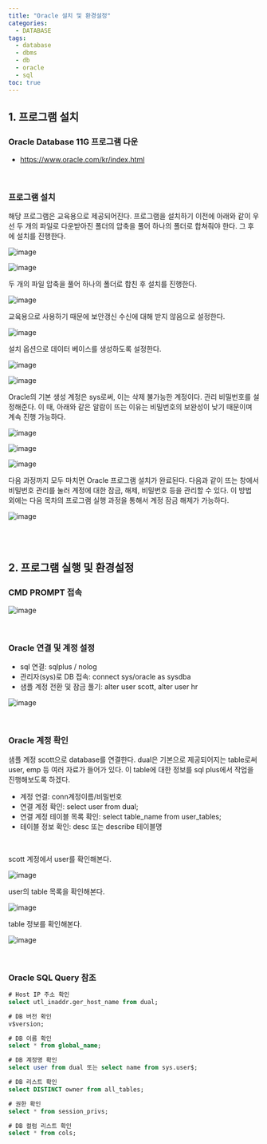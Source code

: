 ```yaml
---
title: "Oracle 설치 및 환경설정"
categories: 
  - DATABASE
tags:
  - database
  - dbms
  - db
  - oracle
  - sql
toc: true
---
```


## 1. 프로그램 설치

### Oracle Database 11G 프로그램 다운

- https://www.oracle.com/kr/index.html

<br>

### 프로그램 설치

해당 프로그램은 교육용으로 제공되어진다. 프로그램을 설치하기 이전에 아래와 같이 우선 두 개의 파일로 다운받아진 폴더의 압축을 풀어 하나의 폴더로 합쳐줘야 한다. 그 후에 설치를 진행한다. 

![image](https://user-images.githubusercontent.com/58674365/94331007-486e7600-0004-11eb-8e4d-2a8437c67595.png)

![image](https://user-images.githubusercontent.com/58674365/94331009-4c01fd00-0004-11eb-9b56-42c679504137.png)



두 개의 파일 압축을 풀어 하나의 폴더로 합친 후 설치를 진행한다. 



![image](https://user-images.githubusercontent.com/58674365/94331011-4e645700-0004-11eb-81db-a1f3bda7d9e9.png)



교육용으로 사용하기 때문에 보안갱신 수신에 대해 받지 않음으로 설정한다. 



![image](https://user-images.githubusercontent.com/58674365/94331015-56bc9200-0004-11eb-9cb8-956de74e8ad6.png)



설치 옵션으로 데이터 베이스를 생성하도록 설정한다. 



![image](https://user-images.githubusercontent.com/58674365/94331018-5c19dc80-0004-11eb-99ca-bb387d3064c3.png)



![image](https://user-images.githubusercontent.com/58674365/94331020-5fad6380-0004-11eb-8152-a0e371609877.png)



Oracle의 기본 생성 계정은 sys로써, 이는 삭제 불가능한 계정이다. 관리 비밀번호를 설정해준다. 
이 때, 아래와 같은 알람이 뜨는 이유는 비밀번호의 보완성이 낮기 때문이며 계속 진행 가능하다. 



![image](https://user-images.githubusercontent.com/58674365/94331022-6340ea80-0004-11eb-8049-f10125d5fa4e.png)



![image](https://user-images.githubusercontent.com/58674365/94331027-663bdb00-0004-11eb-8783-c01d60131f31.png)



![image](https://user-images.githubusercontent.com/58674365/94331038-72279d00-0004-11eb-98f8-3c23a04f204d.png)



다음 과정까지 모두 마치면 Oracle 프로그램 설치가 완료된다. 다음과 같이 뜨는 창에서 비밀번호 관리를 눌러 계정에 대한 잠금, 해제, 비밀번호 등을 관리할 수 있다. 이 방법 외에는 다음 목차의 프로그램 실행 과정을 통해서 계정 잠금 해제가 가능하다. 



![image](https://user-images.githubusercontent.com/58674365/94331042-75228d80-0004-11eb-8bdf-9939a1c208c7.png)

<br><br>

## 2. 프로그램 실행 및 환경설정

### CMD PROMPT 접속

![image](https://user-images.githubusercontent.com/58674365/94332234-3f82a200-000e-11eb-9474-c91164b6edf8.png)

<br>

### Oracle 연결 및 계정 설정

- sql 연결: sqlplus / nolog
- 관리자(sys)로 DB 접속: connect sys/oracle as sysdba
- 샘플 계정 전환 및 잠금 풀기: alter user scott, alter user hr



![image](https://user-images.githubusercontent.com/58674365/94332464-8d98a500-0010-11eb-8097-bdf8a015e5d8.png)

<br>

### Oracle 계정 확인

샘플 계정 scott으로 database를 연결한다. dual은 기본으로 제공되어지는 table로써 user, emp 등 여러 자료가 들어가 있다. 이 table에 대한 정보를 sql plus에서 작업을 진행해보도록 하겠다.

- 계정 연결: conn계정이름/비밀번호
- 연결 계정 확인: select user from dual;
- 연결 계정 테이블 목록 확인: select table_name from user_tables;
- 테이블 정보 확인: desc 또는 describe 테이블명

<br>

scott 계정에서 user를 확인해본다. 

![image](https://user-images.githubusercontent.com/58674365/94353256-e8320f80-00a9-11eb-9739-360309f7b388.png)



user의 table 목록을 확인해본다. 

![image](https://user-images.githubusercontent.com/58674365/94353261-0a2b9200-00aa-11eb-876f-1c350c7822fe.png)



table 정보를 확인해본다. 

![image](https://user-images.githubusercontent.com/58674365/94353263-17488100-00aa-11eb-84f3-70734bcdaefc.png)

<br>

### Oracle SQL Query 참조

```sql
# Host IP 주소 확인
select utl_inaddr.ger_host_name from dual;

# DB 버전 확인 
v$version;

# DB 이름 확인
select * from global_name;

# DB 계정명 확인
select user from dual 또는 select name from sys.user$;

# DB 리스트 확인
select DISTINCT owner from all_tables;

# 권한 확인
select * from session_privs;

# DB 컬럼 리스트 확인
select * from cols;
```

